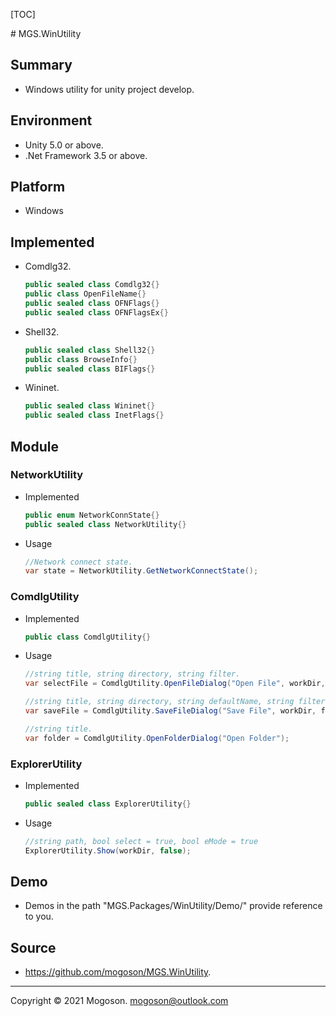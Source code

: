 [TOC]

﻿# MGS.WinUtility

## Summary

- Windows utility for unity project develop.

## Environment

- Unity 5.0 or above.
- .Net Framework 3.5 or above.

## Platform

- Windows

## Implemented

- Comdlg32.

  ```C#
  public sealed class Comdlg32{}
  public class OpenFileName{}
  public sealed class OFNFlags{}
  public sealed class OFNFlagsEx{}
  ```

- Shell32.

  ```C#
  public sealed class Shell32{}
  public class BrowseInfo{}
  public sealed class BIFlags{}
  ```

- Wininet.

  ```C#
  public sealed class Wininet{}
  public sealed class InetFlags{}
  ```


## Module

### NetworkUtility

- Implemented

  ```C#
  public enum NetworkConnState{}
  public sealed class NetworkUtility{}
  ```

- Usage

  ```C#
  //Network connect state.
  var state = NetworkUtility.GetNetworkConnectState();
  ```

### ComdlgUtility

- Implemented

  ```C#
  public class ComdlgUtility{}
  ```

- Usage

  ```C#
  //string title, string directory, string filter.
  var selectFile = ComdlgUtility.OpenFileDialog("Open File", workDir, "Text(*.txt)\0*.txt");
  
  //string title, string directory, string defaultName, string filter.
  var saveFile = ComdlgUtility.SaveFileDialog("Save File", workDir, fileName, "Text(*.txt)\0*.txt");
  
  //string title.
  var folder = ComdlgUtility.OpenFolderDialog("Open Folder");
  ```

### ExplorerUtility

- Implemented

  ```C#
  public sealed class ExplorerUtility{}
  ```
  
- Usage

  ```C#
  //string path, bool select = true, bool eMode = true
  ExplorerUtility.Show(workDir, false);
  ```

## Demo

- Demos in the path "MGS.Packages/WinUtility/Demo/" provide reference to you.

## Source

- https://github.com/mogoson/MGS.WinUtility.

------

Copyright © 2021 Mogoson.	mogoson@outlook.com